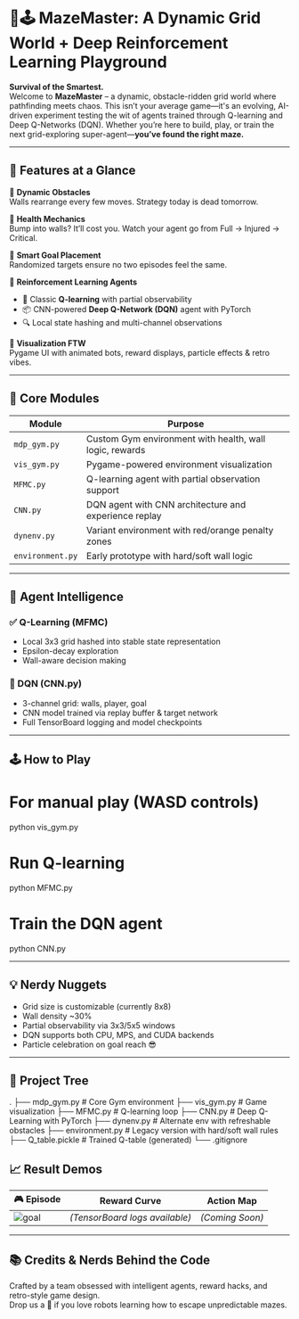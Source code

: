 # 🧠🕹️ MazeMaster: A Dynamic Grid World + Deep Reinforcement Learning Playground

**Survival of the Smartest.**  
Welcome to **MazeMaster** – a dynamic, obstacle-ridden grid world where pathfinding meets chaos. This isn’t your average game—it's an evolving, AI-driven experiment testing the wit of agents trained through Q-learning and Deep Q-Networks (DQN). Whether you’re here to build, play, or train the next grid-exploring super-agent—**you’ve found the right maze.**

---

## 🚀 Features at a Glance

🧱 **Dynamic Obstacles**  
Walls rearrange every few moves. Strategy today is dead tomorrow.

💉 **Health Mechanics**  
Bump into walls? It’ll cost you. Watch your agent go from Full → Injured → Critical.

🎯 **Smart Goal Placement**  
Randomized targets ensure no two episodes feel the same.

🧠 **Reinforcement Learning Agents**  
- 💾 Classic **Q-learning** with partial observability
- 📦 CNN-powered **Deep Q-Network (DQN)** agent with PyTorch
- 🔍 Local state hashing and multi-channel observations

👀 **Visualization FTW**  
Pygame UI with animated bots, reward displays, particle effects & retro vibes.

---

## 🧪 Core Modules

| Module | Purpose |
|--------|---------|
| `mdp_gym.py` | Custom Gym environment with health, wall logic, rewards |
| `vis_gym.py` | Pygame-powered environment visualization |
| `MFMC.py` | Q-learning agent with partial observation support |
| `CNN.py` | DQN agent with CNN architecture and experience replay |
| `dynenv.py` | Variant environment with red/orange penalty zones |
| `environment.py` | Early prototype with hard/soft wall logic |

---

## 🧠 Agent Intelligence

### ✅ Q-Learning (MFMC)
- Local 3x3 grid hashed into stable state representation
- Epsilon-decay exploration
- Wall-aware decision making

### 🧠 DQN (CNN.py)
- 3-channel grid: walls, player, goal
- CNN model trained via replay buffer & target network
- Full TensorBoard logging and model checkpoints

---

## 🕹️ How to Play


# For manual play (WASD controls)
python vis_gym.py



# Run Q-learning
python MFMC.py


# Train the DQN agent
python CNN.py

---

## 💡 Nerdy Nuggets

- Grid size is customizable (currently 8x8)
- Wall density ~30%
- Partial observability via 3x3/5x5 windows
- DQN supports both CPU, MPS, and CUDA backends
- Particle celebration on goal reach 😎

---

## 📂 Project Tree


.
├── mdp_gym.py       # Core Gym environment
├── vis_gym.py       # Game visualization
├── MFMC.py          # Q-learning loop
├── CNN.py           # Deep Q-Learning with PyTorch
├── dynenv.py        # Alternate env with refreshable obstacles
├── environment.py   # Legacy version with hard/soft wall rules
├── Q_table.pickle   # Trained Q-table (generated)
└── .gitignore




## 📈 Result Demos

| 🎮 Episode | Reward Curve | Action Map |
|-----------|---------------|------------|
| ![goal](https://media.giphy.com/media/v1.Y2lkPTc5MGI3NjExdDkwMHN3b2dmc3ZxbjhzYTZ5emY4amtlczR6eWZyaHczbTgyNnM1dCZlcD12MV9naWZzX3NlYXJjaCZjdD1n/Ge86Xwnb0FGXmT4D6o/giphy.gif) | *(TensorBoard logs available)* | *(Coming Soon)* |

---

## 📚 Credits & Nerds Behind the Code

Crafted by a team obsessed with intelligent agents, reward hacks, and retro-style game design.  
Drop us a 🌟 if you love robots learning how to escape unpredictable mazes.

